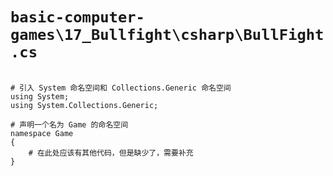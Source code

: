 # `basic-computer-games\17_Bullfight\csharp\BullFight.cs`

```

# 引入 System 命名空间和 Collections.Generic 命名空间
using System;
using System.Collections.Generic;

# 声明一个名为 Game 的命名空间
namespace Game
{
    # 在此处应该有其他代码，但是缺少了，需要补充
}

```